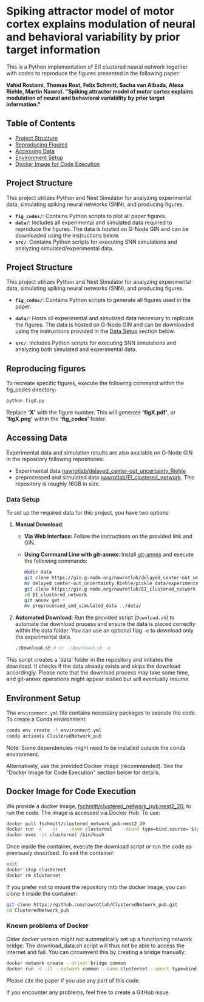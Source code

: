 # Spiking attractor model of motor cortex explains modulation of neural and behavioral variability by prior target information
This is a Python implementation of E/I clustered neural network together with codes to reproduce the figures presented in the following paper:

**Vahid Rostami, Thomas Rost, Felix Schmitt, Sacha van Albada, Alexa Riehle, Martin Nawrot. "Spiking attractor model of motor cortex explains modulation of neural and behavioral variability by prior target information."**


## Table of Contents
- [Project Structure](#project-structure)
- [Reproducing Figures](#reproducing-figures)
- [Accessing Data](#accessing-data)
- [Environment Setup](#environment-setup)
- [Docker Image for Code Execution](#docker-image-for-code-execution)

## Project Structure
This project utilizes Python and Nest Simulator for analyzing experimental data, simulating spiking neural networks (SNN), and producing figures.

- **`fig_codes/`**: Contains Python scripts to plot all paper figures.
- **`data/`**: Includes all experimental and simulated data required to reproduce the figures. The data is hosted on G-Node GIN and can be downloaded using the instructions below.
- **`src/`**: Contains Python scripts for executing SNN simulations and analyzing simulated/experimental data.

## Project Structure

This project utilizes Python and Nest Simulator for analyzing experimental data, simulating spiking neural networks (SNN), and producing figures.

- **`fig_codes/`**: Contains Python scripts to generate all figures used in the paper.
  
- **`data/`**: Hosts all experimental and simulated data necessary to replicate the figures. The data is hosted on G-Node GIN and can be downloaded using the instructions provided in the [Data Setup](#data-setup) section below.

- **`src/`**: Includes Python scripts for executing SNN simulations and analyzing both simulated and experimental data.



## Reproducing figures
To recreate specific figures, execute the following command within the fig_codes directory:
```bash
python figX.py
```
Replace **'X'** with the figure number. This will generate **'figX.pdf'**, or **'figX.png'** within the **'fig_codes'** folder.

## Accessing Data
Experimental data and simulation results are also available on G-Node GIN in the repository following repositories:
- Experimental data [nawrotlab/delayed_center-out_uncertainty_Riehle](https://gin.g-node.org/nawrotlab/delayed_center-out_uncertainty_Riehle)
- preprocessed and simulated data [nawrotlab/EI_clustered_network](https://gin.g-node.org/nawrotlab/EI_clustered_network).
This repository is roughly 16GB in size.

 
### Data Setup

To set up the required data for this project, you have two options:

1. **Manual Download**:
   - **Via Web Interface:** Follow the instructions on the provided link and GIN.
   - **Using Command Line with git-annex:** Install [git-annex](https://git-annex.branchable.com/install/) and execute the following commands:

     ```bash
     mkdir data
     git clone https://gin.g-node.org/nawrotlab/delayed_center-out_uncertainty_Riehle
     mv delayed_center-out_uncertainty_Riehle/pickle data/experimental_data
     git clone https://gin.g-node.org/nawrotlab/EI_clustered_network
     cd EI_clustered_network
     git annex get *
     mv preprocessed_and_simulated_data ../data/
     ```

2. **Automated Download**:
   Run the provided script (`Download.sh`) to automate the download process and ensure the data is placed correctly within the data folder. You can use an optional flag `-e` to download only the experimental data.

   ```bash
   ./Download.sh # or ./Download.sh -e

  This script creates a 'data' folder in the repository and initiates the download. It checks if the data already exists and skips the download accordingly. Please note that the download process may take some time, and git-annex operations might appear stalled but will eventually resume.

## Environment Setup
The `environment.yml` file contains necessary packages to execute the code. To create a Conda environment:

```bash
conda env create -f environment.yml
conda activate ClusteredNetwork_pub
```
Note: Some dependencies might need to be installed outside the conda environment.

Alternatively, use the provided Docker image (recommended). See the "Docker Image for Code Execution" section below for details.

## Docker Image for Code Execution
We provide a docker image, 
[fschmitt/clustered_network_pub:nest2_20](https://hub.docker.com/repository/docker/fschmitt/clustered_network_pub/), 
to run the code.
The image is accessed via Docker Hub. To use:

```bash 
docker pull fschmitt/clustered_network_pub:nest2_20
docker run -d   -it   --name clusternet   --mount type=bind,source="$(pwd)"/ClusteredNetwork_pub,target=/app   fschmitt/clustered_network_pub:nest2_20
docker exec -it clusternet /bin/bash
```

Once inside the container, execute the download script or run the code as previously described. To exit the container:
```bash
exit
docker stop clusternet
docker rm clusternet
```

If you prefer not to mount the repository into the docker image, you can clone it inside the container:
```bash
git clone https://github.com/nawrotlab/ClusteredNetwork_pub.git
cd ClusteredNetwork_pub
```
### Known problems of Docker
Older docker version might not automatically set up a functioning network bridge. The download_data.sh script will thus not be able to access the internet and fail.
You can circumvent this by creating a bridge manually:
```bash
docker network create --driver bridge common
docker run -d -it --network common --name clusternet --mount type=bind,source="$(pwd)"/ClusteredNetwork_pub,target=/app fschmitt/clustered_network_pub:nest2_20
```

Please cite the paper if you use any part of this code.

If you encounter any problems, feel free to create a GitHub issue.
